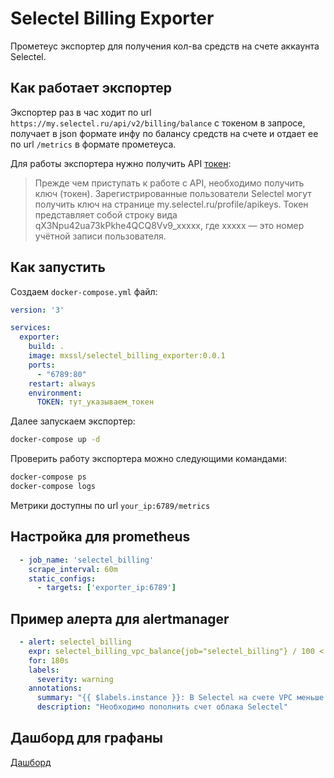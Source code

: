 # Selectel Billing Exporter

Прометеус экспортер для получения кол-ва средств на счете аккаунта Selectel.

## Как работает экспортер

Экспортер раз в час ходит по url `https://my.selectel.ru/api/v2/billing/balance` с токеном в запросе, получает в json формате инфу по балансу средств на счете и отдает ее по url `/metrics` в формате прометеуса.

Для работы экспортера нужно получить API [токен](https://kb.selectel.ru/24381209.html):

> Прежде чем приступать к работе с API, необходимо получить ключ (токен). Зарегистрированные пользователи Selectel могут получить ключ на странице my.selectel.ru/profile/apikeys. Токен представляет собой строку вида qX3Npu42ua73kPkhe4QCQ8Vv9_xxxxx, где xxxxx — это номер учётной записи пользователя.

## Как запустить

Создаем `docker-compose.yml` файл:

```yaml
version: '3'

services:
  exporter:
    build: .
    image: mxssl/selectel_billing_exporter:0.0.1
    ports:
      - "6789:80"
    restart: always
    environment:
      TOKEN: тут_указываем_токен
```

Далее запускаем экспортер:

```sh
docker-compose up -d
```

Проверить работу экспортера можно следующими командами:

```sh
docker-compose ps
docker-compose logs
```

Метрики доступны по url `your_ip:6789/metrics`

## Настройка для prometheus

```yaml
  - job_name: 'selectel_billing'
    scrape_interval: 60m
    static_configs:
      - targets: ['exporter_ip:6789']
```

## Пример алерта для alertmanager

```yaml
  - alert: selectel_billing
    expr: selectel_billing_vpc_balance{job="selectel_billing"} / 100 < 30000
    for: 180s
    labels:
      severity: warning
    annotations:
      summary: "{{ $labels.instance }}: В Selectel на счете VPC меньше 30 тыс рублей"
      description: "Необходимо пополнить счет облака Selectel"
```

## Дашборд для графаны

[Дашборд](https://grafana.com/dashboards/9315)
